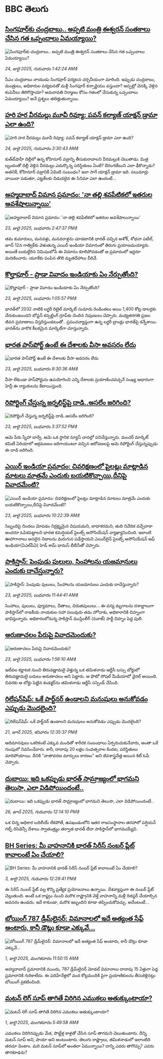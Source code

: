 # BBC తెలుగు## [సింగపూర్‌‌కు చంద్రబాబు.. అప్పటి మంత్రి ఈశ్వరన్‌‌ సంతకాలు చేసిన గత ఒప్పందాలు ఏమయ్యాయి?](https://www.bbc.com/telugu/articles/ckgd53d7x60o?at_campaign=githubrss)![సింగపూర్‌‌కు చంద్రబాబు.. అప్పటి మంత్రి ఈశ్వరన్‌‌ సంతకాలు చేసిన గత ఒప్పందాలు ఏమయ్యాయి?](https://ichef.bbci.co.uk/ace/ws/240/cpsprodpb/2864/live/7fea3d80-682d-11f0-8510-038877e64e58.jpg)_24, జులై 2025, గురువారం 1:42:24 AMకి_సీఎం చంద్రబాబు నాయుడు సింగపూర్ పర్యటన చర్చనీయంగా మారింది. ఇప్పుడు చంద్రబాబు, మంత్రులు, అధికారుల పర్యటనతో మళ్లీ సింగపూర్ కన్సార్టియం వస్తుందా? అప్పట్లో వెనక్కి వెళ్లిన కంపెనీలు తిరిగొస్తాయా? అమరావతి నిర్మాణం కోసం గతంలో చేసుకున్న ఒప్పందాలు ఏమయ్యాయి? అనే ప్రశ్నలు తలెత్తుతున్నాయి.## [హ‌రి హ‌ర వీర‌మ‌ల్లు మూవీ రివ్యూ: పవన్ కల్యాణ్ యాక్షన్ డ్రామా ఎలా ఉంది?](https://www.bbc.com/telugu/articles/cn41eey8lv3o?at_campaign=githubrss)![హ‌రి హ‌ర వీర‌మ‌ల్లు మూవీ రివ్యూ: పవన్ కల్యాణ్ యాక్షన్ డ్రామా ఎలా ఉంది?](https://ichef.bbci.co.uk/ace/ws/240/cpsprodpb/0fc5/live/f809db00-683b-11f0-89ea-4d6f9851f623.png)_24, జులై 2025, గురువారం 3:30:43 AMకి_కుత్‌బ్‌షాహీ దిల్లీలో ఉన్న కోహినూర్ వ‌జ్రాన్ని తీసుకురావాలని వీరమల్లుకి చెబుతాడు. మిత్ర బృందంతో దిల్లీ వెళ్లిన వీర‌మ‌ల్లు ఎదుర్కొన్న పరిస్థితులు ఏంటి? ఔరంగ‌జేబుని ఎలా ఢీకొన్నాడు? అత‌నికీ, కోహినూర్ వ‌జ్రానికీ ఏమిటి సంబంధం? ఇలా సాగే యాక్షన్ డ్రామా ఇది. ప‌లుమార్లు వాయిదా ప‌డుతూ, ఎట్టకేలకు విడుద‌లైన ఈ సినిమా ఎలా ఉందంటే...## [అహ్మదాబాద్ విమాన ప్రమాదం: 'నా తల్లి శవపేటికలో ఇతరుల అవశేషాలున్నాయి' ](https://www.bbc.com/telugu/articles/c86g8ywyxdyo?at_campaign=githubrss)![అహ్మదాబాద్ విమాన ప్రమాదం: 'నా తల్లి శవపేటికలో ఇతరుల అవశేషాలున్నాయి' ](https://ichef.bbci.co.uk/ace/ws/240/cpsprodpb/0a82/live/f6327b00-67cf-11f0-89ea-4d6f9851f623.jpg)_23, జులై 2025, బుధవారం 2:47:37 PMకి_తమ కుమారులు, మనవళ్లు, మనవరాళ్లను చూడటానికి భారత్ వచ్చిన అశోక్, శోభనా పటేల్, జూన్ 12న గాత్విక్‌కు వెళుతున్న ఎయిర్ ఇండియా విమానంలో తిరుగు ప్రయాణమయ్యారు. అయితే బయల్దేరిన నిమిషంలోపే ఈ విమానం కూలిపోవడంతో ఆ   ప్రమాదంలో ఇద్దరూ మరణించారు. యూకేకు పంపిన తొలి మృతదేహాలు వీరివే.## [కొల్హాపూర్ - ప్రాడా వివాదం ఇండియాకు ఏం నేర్పుతోంది? ](https://www.bbc.com/telugu/articles/c89ejenyn97o?at_campaign=githubrss)![కొల్హాపూర్ - ప్రాడా వివాదం ఇండియాకు ఏం నేర్పుతోంది? ](https://ichef.bbci.co.uk/ace/ws/240/cpsprodpb/f3b7/live/d789d3a0-64ce-11f0-89ea-4d6f9851f623.jpg)_23, జులై 2025, బుధవారం 1:05:57 PMకి_భారత్‌లో 2032 నాటికి  లగ్జరీ రిటైల్ మార్కెట్ సుమారు రెండింతలు అయి 1,400 కోట్ల డాలర్లకు చేరుకుంటుందని బోస్టన్ కన్సల్టింగ్ గ్రూప్‌కు చెందిన నిపుణులు చెప్పారు. మధ్యతరగతి ప్రజల జీవన ప్రమాణాలు విస్తరిస్తుండటంతో.. ప్రపంచవ్యాప్తంగా ఉన్న లగ్జరీ బ్రాండ్లు భారత్‌పై కన్నేశాయి. భారత్‌ను వారొక కీలకమైన మార్కెట్‌గా చూస్తున్నారు.## [భారత పాస్‌పోర్ట్ ఉంటే ఈ దేశాలకు వీసా అవసరం లేదు](https://www.bbc.com/telugu/articles/ckg37z4y9nlo?at_campaign=githubrss)![భారత పాస్‌పోర్ట్ ఉంటే ఈ దేశాలకు వీసా అవసరం లేదు](https://ichef.bbci.co.uk/ace/ws/240/cpsprodpb/f6fc/live/b45caae0-6836-11f0-89ea-4d6f9851f623.jpg)_23, జులై 2025, బుధవారం 9:30:36 AMకి_వీసా లేకుండా పాస్‌పోర్టును ఉపయోగించి ఎన్ని దేశాలకు ప్రయాణించవచ్చనే సంఖ్య ఆధారంగా హెన్లీ ఈ ర్యాంకులను కేటాయిస్తుంది.## [రిపోర్టింగ్ చేస్తున్న జర్నలిస్ట్‌పై దాడి..అసలేం జరిగింది?](https://www.bbc.com/telugu/articles/c1dnv6yvnlwo?at_campaign=githubrss)![రిపోర్టింగ్ చేస్తున్న జర్నలిస్ట్‌పై దాడి..అసలేం జరిగింది?](https://ichef.bbci.co.uk/ace/ws/240/cpsprodpb/d59c/live/1cb63500-67da-11f0-89ea-4d6f9851f623.jpg)_23, జులై 2025, బుధవారం 3:37:52 PMకి_ఆమె పేరు స్నేహా బార్వే. ఆమె ఒక స్థానిక న్యూస్ చానల్లో పనిచేస్తున్నారు.  మంచర్ మార్కెట్ కమిటీ ఏరియాలో ఆక్రమణలు జరిగాయంటూ వచ్చిన ఆరోపణలపై ఆమె రిపోర్టింగ్ చేస్తున్నప్పుడు ఈ దాడి జరిగింది.## [ఎయిర్ ఇండియా ప్రమాదం:  చివరిక్షణంలో పైలట్లు మాట్లాడిన మాటలు మాత్రమే ఎందుకు బయటికొచ్చాయి,దీనిపై వివాదమేంటి?](https://www.bbc.com/telugu/articles/cjelq2qd5q4o?at_campaign=githubrss)![ఎయిర్ ఇండియా ప్రమాదం:  చివరిక్షణంలో పైలట్లు మాట్లాడిన మాటలు మాత్రమే ఎందుకు బయటికొచ్చాయి,దీనిపై వివాదమేంటి?](https://ichef.bbci.co.uk/ace/ws/240/cpsprodpb/1cab/live/01fb4130-670b-11f0-86bc-f75ca3f46b17.jpg)_23, జులై 2025, బుధవారం 10:22:39 AMకి_సిబ్బందిపై నిందలు మోపడం నిర్లక్ష్యమైన విషయమని, బాధాకరమని, తుది నివేదిక వచ్చేదాకా అందరూ ఓపికపట్టాలని భారత కమర్షియల్ పైలట్స్ అసోసియేషన్ వ్యాఖ్యానించింది.
ఇలాంటి ఊహాగానాలు అసలైన నిజాలను మరుగున పడేస్తాయని ఎయిర్‌లైన్ పైలట్స్ అసోసియేషన్ ఆఫ్ ఇండియా(ఏఎల్‌పీఏ) హెడ్ శామ్ థామస్ బీబీసీతో చెప్పారు.## [పాకిస్తాన్: పెంపుడు పులులు, సింహాలను యజమానులు ఎందుకు దాచేస్తున్నారు?](https://www.bbc.com/telugu/articles/cj3rkr30ym1o?at_campaign=githubrss)![పాకిస్తాన్: పెంపుడు పులులు, సింహాలను యజమానులు ఎందుకు దాచేస్తున్నారు?](https://ichef.bbci.co.uk/ace/ws/240/cpsprodpb/bdac/live/0824e350-6782-11f0-af20-030418be2ca5.jpg)_23, జులై 2025, బుధవారం 11:44:41 AMకి_సింహాలు, పులులు, ప్యూమాలు, చీతాలు, చిరుతపులులు... ఈ వన్య మృగాలను దశాబ్దాలుగా పాకిస్తాన్‌లో రాజకీయ నాయకుల సహా పలువురు తమ హోదాకు, అధికారానికి చిహ్నంగా భావిస్తున్నారు. అధికారంలోనున్న పాకిస్తాన్ ముస్లింలీగ్ (నవాజ్) పార్టీ చిహ్నం పెద్ద పులి.## [అరుణాచలం పేరుపై వివాదమెందుకు?](https://www.bbc.com/telugu/articles/c5y71jedxnro?at_campaign=githubrss)![అరుణాచలం పేరుపై వివాదమెందుకు?](https://ichef.bbci.co.uk/ace/ws/240/cpsprodpb/093f/live/ace7f3c0-6712-11f0-97e0-491eb8268629.jpg)_23, జులై 2025, బుధవారం 1:56:10 AMకి_ఇటీవల కర్ణాటక నుంచి తిరువణ్ణామలై వెళ్తున్న ఒక తమిళనాడు ఆర్టీసీ బస్సు బోర్డులో తిరువణ్ణామలై బదులు అరుణాచలం అని పెట్టారు. ఆ ఫొటో సోషల్ మీడియాలో వైరల్ అయింది. చివరకు ఆ బోర్డు పెట్టిన కండక్టర్‌ను తమిళనాడు ఆర్టీసీ సస్పెండ్ చేసింది.## [రిలేషన్‌షిప్: ఒకే పార్ట్‌నర్ ఉండాలని మనుషులు అనుకోవడం ఎప్పుడు మొదలైంది?](https://www.bbc.com/telugu/articles/c62d4j0748vo?at_campaign=githubrss)![రిలేషన్‌షిప్: ఒకే పార్ట్‌నర్ ఉండాలని మనుషులు అనుకోవడం ఎప్పుడు మొదలైంది?](https://ichef.bbci.co.uk/ace/ws/240/cpsprodpb/49dd/live/f64ee1d0-4f53-11f0-a872-8baf78f7d38b.jpg)_21, జూన్ 2025, శనివారం 12:35:37 PMకి_ఆదిమానవులు ఒకరికంటే ఎక్కువ మందితో శారీరక సంబంధాలు ఏర్పరుచుకునేవారు, అంతా ఒకే గుంపులో నివసించేవారు. కానీ, దాదాపు 20 లక్షల సంవత్సరాల కిందట, పరిస్థితులు మారిపోయాయి. దీనికి "వాతావరణ మార్పులు కారణం" అని జీవశాస్త్రవేత్త అయిన కిట్ ఓపీ చెప్పారు.## [దుబాయి: ఇది ఒకప్పుడు భారత్ సామ్రాజ్యంలో భాగమని తెలుసా, ఎలా విడిపోయిందంటే..](https://www.bbc.com/telugu/articles/ce83x3rekyyo?at_campaign=githubrss)![దుబాయి: ఇది ఒకప్పుడు భారత్ సామ్రాజ్యంలో భాగమని తెలుసా, ఎలా విడిపోయిందంటే..](https://ichef.bbci.co.uk/ace/ws/240/cpsprodpb/89c1/live/fbe80b80-5282-11f0-809e-059b7ea85131.jpg)_26, జూన్ 2025, గురువారం 12:14:10 PMకి_ఒక చిన్న అధికార బదిలీయే లేకపోతే, ఉపఖండంలోని ఇతర రాజసంస్థానాల తరహాలో  పర్షియన్ గల్ఫ్ రెసిడెన్సీ దేశాలు స్వాతంత్ర్యం తర్వాత భారత్ లేదా పాకిస్తాన్‌లో భాగమయ్యేవి.## [BH Series: మీ వాహనానికి భారత్ సిరీస్ నంబర్ ప్లేట్ కావాలంటే ఏం చేయాలి?](https://www.bbc.com/telugu/articles/c9dg040gzv6o?at_campaign=githubrss)![BH Series: మీ వాహనానికి భారత్ సిరీస్ నంబర్ ప్లేట్ కావాలంటే ఏం చేయాలి?](https://ichef.bbci.co.uk/ace/ws/240/cpsprodpb/c5c0/live/7facfba0-5801-11f0-b5c5-012c5796682d.jpg)_3, జులై 2025, గురువారం 12:29:41 PMకి_ఈ సిరీస్ నంబర్ ప్లేట్ వల్ల కొన్ని ప్రత్యేక ప్రయోజనాలు ఉన్నాయి. దేశవ్యాప్తంగా ఈ నంబర్ ప్లేట్ చెల్లుతుంది. అంటే ఒక రాష్ట్రం నుంచి మరొక రాష్ట్రానికి వెళ్తే వాహనాన్ని మళ్లీ రిజిస్టర్ చేయాల్సిన అవసరం ఉండదు. ఇదే కాకుండా, మరొక ఇబ్బందిని కూడా తప్పించుకోవచ్చు. అదేంటంటే...## [బోయింగ్ 787 డ్రీమ్‌లైనర్: విమానాలలో ఇదే అత్యంత సేఫ్ అంటారు, కానీ డౌట్లు కూడా ఎక్కువే...](https://www.bbc.com/telugu/articles/c8d664g0dz9o?at_campaign=githubrss)![బోయింగ్ 787 డ్రీమ్‌లైనర్: విమానాలలో ఇదే అత్యంత సేఫ్ అంటారు, కానీ డౌట్లు కూడా ఎక్కువే...](https://ichef.bbci.co.uk/ace/ws/240/cpsprodpb/aebe/live/0ad87b80-5674-11f0-95fc-edf89039c20a.jpg)_1, జులై 2025, మంగళవారం 11:50:15 AMకి_అహ్మదాబాద్ ప్రమాదానికి ముందు, 787 డ్రీమ్‌లైనర్ మోడల్ విమానాలు దాదాపు 15 ఏళ్లుగా పెద్ద ప్రమాదానికి గురికాలేదు. ఈ పదిహేనేళ్లలో వంద కోట్లమందికి  పైగా ప్రయాణికులను తీసుకెళ్లినట్లు బోయింగ్ ప్రకటించింది.## [మటన్ లెగ్ సూప్ తాగితే విరిగిన ఎముకలు అతుక్కుంటాయా?](https://www.bbc.com/telugu/articles/c0l4g92j8kzo?at_campaign=githubrss)![మటన్ లెగ్ సూప్ తాగితే విరిగిన ఎముకలు అతుక్కుంటాయా?](https://ichef.bbci.co.uk/ace/ws/240/cpsprodpb/cffe/live/00bf0e40-4f7e-11f0-8c47-237c2e4015f5.jpg)_1, జులై 2025, మంగళవారం 5:49:58 AMకి_ఎముకలు విరిగినప్పుడు మేక, పొట్టేళ్ల కాళ్లతో చేసిన సూప్ తాగమని చెబుతుంటారు. దీన్ని మటన్ సూప్ అని, పాయా అని అంటుంటారు. తెలుగు రాష్ట్రాలు, తమిళనాడులో ఇలాంటిది తరచూ వింటాం. మరి మటన్ సూప్‌లో అంతలా ఏమున్నాయి? దాన్ని ఎవరు తాగొచ్చు? ఎవరు తాగకూడదు?